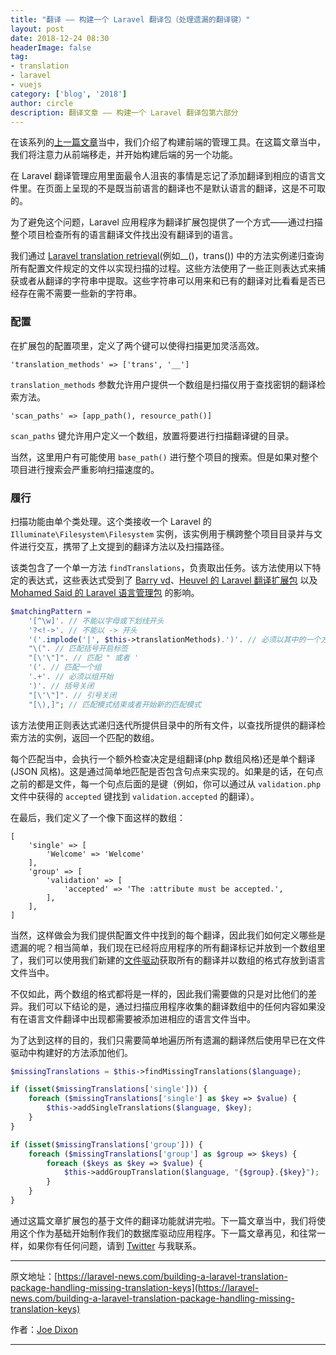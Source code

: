 ```yaml
---
title: "翻译 —— 构建一个 Laravel 翻译包（处理遗漏的翻译键）"
layout: post
date: 2018-12-24 08:30
headerImage: false
tag:
- translation
- laravel
- vuejs
category: ['blog', '2018']
author: circle
description: 翻译文章 —— 构建一个 Laravel 翻译包第六部分
---
```


在该系列的[上一篇文章](https://laravel-news.com/building-a-laravel-translation-package-building-the-frontend)当中，我们介绍了构建前端的管理工具。在这篇文章当中，我们将注意力从前端移走，并开始构建后端的另一个功能。

在 Laravel 翻译管理应用里面最令人沮丧的事情是忘记了添加翻译到相应的语言文件里。在页面上呈现的不是既当前语言的翻译也不是默认语言的翻译，这是不可取的。

为了避免这个问题，Laravel 应用程序为翻译扩展包提供了一个方式——通过扫描整个项目检查所有的语言翻译文件找出没有翻译到的语言。

我们通过 [Laravel translation retrieval](https://laravel.com/docs/5.6/localization#retrieving-translation-strings)(例如__()，trans()) 中的方法实例递归查询所有配置文件规定的文件以实现扫描的过程。这些方法使用了一些正则表达式来捕获或者从翻译的字符串中提取。这些字符串可以用来和已有的翻译对比看看是否已经存在需不需要一些新的字符串。

### 配置

在扩展包的配置项里，定义了两个键可以使得扫描更加灵活高效。

```
'translation_methods' => ['trans', '__']
```

`translation_methods` 参数允许用户提供一个数组是扫描仪用于查找密钥的翻译检索方法。

```
'scan_paths' => [app_path(), resource_path()]
```

`scan_paths` 键允许用户定义一个数组，放置将要进行扫描翻译键的目录。

当然，这里用户有可能使用 `base_path()` 进行整个项目的搜索。但是如果对整个项目进行搜索会严重影响扫描速度的。

### 履行

扫描功能由单个类处理。这个类接收一个 Laravel 的 `Illuminate\Filesystem\Filesystem` 实例，该实例用于横跨整个项目目录并与文件进行交互，携带了上文提到的翻译方法以及扫描路径。

该类包含了一个单一方法 `findTranslations`，负责取出任务。该方法使用以下特定的表达式，这些表达式受到了 [Barry vd](https://twitter.com/barryvdh)、[Heuvel 的 Laravel 翻译扩展包](https://github.com/barryvdh/laravel-translation-manager/blob/master/src/Manager.php#L160-L179) 以及 [Mohamed Said 的 Laravel 语言管理包](https://twitter.com/themsaid) 的影响。

```php
$matchingPattern = 
    '[^\w]'. // 不能以字母或下划线开头
    '?<!->'. // 不能以 -> 开头
    '('.implode('|', $this->translationMethods).')'. // 必须以其中的一个方法开始
    "\(". // 匹配括号开启标签
    "[\'\"]". // 匹配 " 或者 '
    '('. // 匹配一个组
    '.+'. // 必须以组开始
    ')'. // 括号关闭
    "[\'\"]". // 引号关闭
    "[\),]"; // 匹配模式结束或者开始新的匹配模式
```

该方法使用正则表达式递归迭代所提供目录中的所有文件，以查找所提供的翻译检索方法的实例，返回一个匹配的数组。

每个匹配当中，会执行一个额外检查决定是组翻译(php 数组风格)还是单个翻译(JSON 风格)。这是通过简单地匹配是否包含句点来实现的。如果是的话，在句点之前的都是文件，每一个句点后面的是键（例如，你可以通过从 `validation.php` 文件中获得的 `accepted` 键找到 `validation.accepted` 的翻译）。

在最后，我们定义了一个像下面这样的数组：

```
[
    'single' => [
        'Welcome' => 'Welcome'
    ],
    'group' => [
        'validation' => [
            'accepted' => 'The :attribute must be accepted.',
        ],
    ],
]
```

当然，这样做会为我们提供配置文件中找到的每个翻译，因此我们如何定义哪些是遗漏的呢？相当简单，我们现在已经将应用程序的所有翻译标记并放到一个数组里了，我们可以使用我们新建的[文件驱动](https://laravel-news.com/wrangling-translations)获取所有的翻译并以数组的格式存放到语言文件当中。

不仅如此，两个数组的格式都将是一样的，因此我们需要做的只是对比他们的差异。我们可以下结论的是，通过扫描应用程序收集的翻译数组中的任何内容如果没有在语言文件翻译中出现都需要被添加进相应的语言文件当中。

为了达到这样的目的，我们只需要简单地遍历所有遗漏的翻译然后使用早已在文件驱动中构建好的方法添加他们。

```php
$missingTranslations = $this->findMissingTranslations($language);

if (isset($missingTranslations['single'])) {
    foreach ($missingTranslations['single'] as $key => $value) {
        $this->addSingleTranslations($language, $key);
    }
}

if (isset($missingTranslations['group'])) {
    foreach ($missingTranslations['group'] as $group => $keys) {
        foreach ($keys as $key => $value) {
            $this->addGroupTranslation($language, "{$group}.{$key}");
        }
    }
}
```

通过这篇文章扩展包的基于文件的翻译功能就讲完啦。下一篇文章当中，我们将使用这个作为基础开始制作我们的数据库驱动应用程序。下一篇文章再见，和往常一样，如果你有任何问题，请到 [Twitter](https://twitter.com/_joedixon) 与我联系。

---
原文地址：[https://laravel-news.com/building-a-laravel-translation-package-handling-missing-translation-keys](https://laravel-news.com/building-a-laravel-translation-package-handling-missing-translation-keys)

作者：[Joe Dixon](https://laravel-news.com/@joedixon)

---


